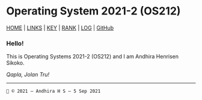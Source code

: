 # Operating System 2021-2 (OS212) 

[HOME](.) | [LINKS][LINKS] | [KEY][PUBKEY] | [RANK][RANK] | [LOG][LOG] | [GitHub][GH]

### Hello!

This is Operating Systems 2021-2 (OS212) and I am Andhira Henrisen Sikoko.

*Qapla, Jolan Tru!*

---

```
🍟 © 2021 — Andhira H S — 5 Sep 2021
```

[LINKS]: <LINKS/>
[PUBKEY]: <TXT/mypubkey.txt>
[RANK]: <TXT/myrank.txt>
[LOG]: <TXT/mylog.txt>
[GH]: <https://github.com/andhi30/os212>
